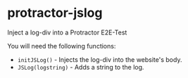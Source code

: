 # protractor-jslog
Inject a log-div into a Protractor E2E-Test

You will need the following functions:

- `initJSLog()` - Injects the log-div into the website's body.
- `JSLog(logstring)` - Adds a string to the log.